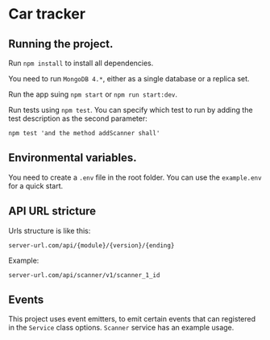 #  Car tracker

## Running the project.

Run `npm install` to install all dependencies.

You need to run `MongoDB 4.*`, either as a single database or a replica set.

Run the app suing `npm start` or `npm run start:dev`.

Run tests using `npm test`. You can specify which test to run by adding the test description as the second parameter:

```
npm test 'and the method addScanner shall'
```

## Environmental variables.

You need to create a `.env` file in the root folder. You can use the `example.env` for a quick start.

## API URL stricture

Urls structure is like this:

`server-url.com/api/{module}/{version}/{ending}`

Example:

`server-url.com/api/scanner/v1/scanner_1_id`

## Events

This project uses event emitters, to emit certain events that can registered in the `Service` class options.
`Scanner` service has an example usage.